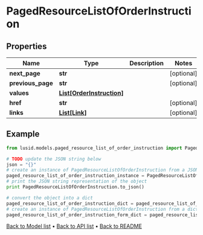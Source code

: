 # PagedResourceListOfOrderInstruction


## Properties
Name | Type | Description | Notes
------------ | ------------- | ------------- | -------------
**next_page** | **str** |  | [optional] 
**previous_page** | **str** |  | [optional] 
**values** | [**List[OrderInstruction]**](OrderInstruction.md) |  | 
**href** | **str** |  | [optional] 
**links** | [**List[Link]**](Link.md) |  | [optional] 

## Example

```python
from lusid.models.paged_resource_list_of_order_instruction import PagedResourceListOfOrderInstruction

# TODO update the JSON string below
json = "{}"
# create an instance of PagedResourceListOfOrderInstruction from a JSON string
paged_resource_list_of_order_instruction_instance = PagedResourceListOfOrderInstruction.from_json(json)
# print the JSON string representation of the object
print PagedResourceListOfOrderInstruction.to_json()

# convert the object into a dict
paged_resource_list_of_order_instruction_dict = paged_resource_list_of_order_instruction_instance.to_dict()
# create an instance of PagedResourceListOfOrderInstruction from a dict
paged_resource_list_of_order_instruction_form_dict = paged_resource_list_of_order_instruction.from_dict(paged_resource_list_of_order_instruction_dict)
```
[Back to Model list](../README.md#documentation-for-models) &#8226; [Back to API list](../README.md#documentation-for-api-endpoints) &#8226; [Back to README](../README.md)



